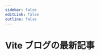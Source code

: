 ```yaml
---
sidebar: false
editLink: false
outline: false
---
```


<script setup>
import BlogIndex from './.vitepress/theme/components/BlogIndex.vue'
</script>

# Vite ブログの最新記事

<BlogIndex/>

